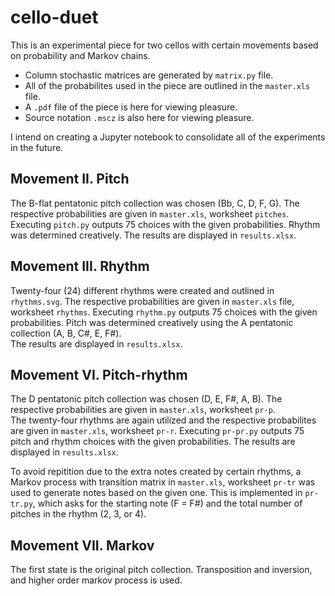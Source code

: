 # cello-duet

This is an experimental piece for two cellos with certain movements based on probability and Markov chains.
* Column stochastic matrices are generated by `matrix.py` file.
* All of the probabilites used in the piece are outlined in the `master.xls` file.
* A `.pdf` file of the piece is here for viewing pleasure.
* Source notation `.mscz` is also here for viewing pleasure.

I intend on creating a Jupyter notebook to consolidate all of the experiments in the future.

## Movement II. Pitch

The B-flat pentatonic pitch collection was chosen (Bb, C, D, F, G). 
The respective probabilities are given in `master.xls`, worksheet `pitches`. 
Executing `pitch.py` outputs 75 choices with the given probabilities. 
Rhythm was determined creatively. 
The results are displayed in `results.xlsx`. 

## Movement III. Rhythm

Twenty-four (24) different rhythms were created and outlined in `rhythms.svg`. 
The respective probabilities are given in `master.xls` file, worksheet `rhythms`. 
Executing `rhythm.py` outputs 75 choices with the given probabilities. 
Pitch was determined creatively using the A pentatonic collection (A, B, C#, E, F#).  
The results are displayed in `results.xlsx`.

## Movement VI. Pitch-rhythm

The D pentatonic pitch collection was chosen (D, E, F#, A, B). 
The respective probabilities are given in `master.xls`, worksheet `pr-p`.  
The twenty-four rhythms are again utilized and the respective probabilites are given in `master.xls`, worksheet `pr-r`. 
Executing `pr-pr.py` outputs 75 pitch and rhythm choices with the given probabilities. 
The results are displayed in `results.xlsx`. 

To avoid repitition due to the extra notes created by certain rhythms, a Markov process with transition matrix in `master.xls`, worksheet `pr-tr` was used to generate notes based on the given one. 
This is implemented in `pr-tr.py`, which asks for the starting note (F = F#) and the total number of pitches in the rhythm (2, 3, or 4).

## Movement VII. Markov

The first state is the original pitch collection.
Transposition and inversion, and higher order markov process is used.
